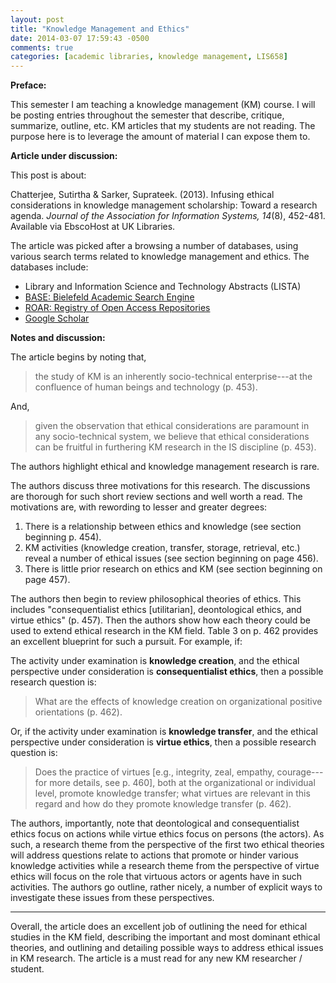 ```yaml
---
layout: post
title: "Knowledge Management and Ethics"
date: 2014-03-07 17:59:43 -0500
comments: true
categories: [academic libraries, knowledge management, LIS658]
---
```


**Preface:**

This semester I am teaching a knowledge management (KM) course. I
will be posting entries throughout the semester that describe,
critique, summarize, outline, etc. KM articles that my students
are not reading. The purpose here is to leverage the amount of
material I can expose them to.

**Article under discussion:**

This post is about:

Chatterjee, Sutirtha &amp; Sarker, Suprateek. (2013). Infusing
ethical considerations in knowledge management scholarship: Toward
a research agenda. *Journal of the Association for Information
Systems, 14*(8), 452-481. Available via EbscoHost at UK Libraries.

The article was picked after a browsing a number of databases,
using various search terms related to knowledge management and
ethics. The databases include:

* Library and Information Science and Technology Abstracts (LISTA)
* [BASE: Bielefeld Academic Search Engine](http://www.base-search.net/)
* [ROAR: Registry of Open Access Repositories](http://roar.eprints.org/content.html)
* [Google Scholar](http://scholar.google.com/)

**Notes and discussion:**

The article begins by noting that,

> the study of KM is an inherently socio-technical enterprise---at
> the confluence of human beings and technology (p. 453).

And,

> given the observation that ethical considerations are paramount
> in any socio-technical system, we believe that ethical
> considerations can be fruitful in furthering KM research in the
> IS discipline (p. 453).

The authors highlight ethical and knowledge management research is
rare.

The authors discuss three motivations for this research. The
discussions are thorough for such short review sections and well
worth a read. The motivations are, with rewording to lesser and
greater degrees:

1. There is a relationship between ethics and knowledge (see
   section beginning p. 454).
1. KM activities (knowledge creation, transfer, storage,
   retrieval, etc.) reveal a number of ethical issues (see section
   beginning on page 456).
1. There is little prior research on ethics and KM (see section
   beginning on page 457).

The authors then begin to review philosophical theories of ethics.
This includes "consequentialist ethics [utilitarian],
deontological ethics, and virtue ethics" (p. 457). Then the
authors show how each theory could be used to extend ethical
research in the KM field. Table 3 on p. 462 provides an excellent
blueprint for such a pursuit. For example, if:

The activity under examination is **knowledge creation**, and the
ethical perspective under consideration is **consequentialist
ethics**, then a possible research question is:

> What are the effects of knowledge creation on organizational
> positive orientations (p. 462).

Or, if the activity under examination is **knowledge transfer**,
and the ethical perspective under consideration is **virtue
ethics**, then a possible research question is:

> Does the practice of virtues [e.g., integrity, zeal, empathy,
> courage---for more details, see p. 460], both at the
> organizational or individual level, promote knowledge transfer;
> what virtues are relevant in this regard and how do they promote
> knowledge transfer (p. 462).

The authors, importantly, note that deontological and
consequentialist ethics focus on actions while virtue ethics focus
on persons (the actors). As such, a research theme from the
perspective of the first two ethical theories will address
questions relate to actions that promote or hinder various
knowledge activities while a research theme from the perspective
of virtue ethics will focus on the role that virtuous actors or
agents have in such activities. The authors go outline, rather
nicely, a number of explicit ways to investigate these issues from
these perspectives.

---

Overall, the article does an excellent job of outlining the need
for ethical studies in the KM field, describing the important and
most dominant ethical theories, and outlining and detailing
possible ways to address ethical issues in KM research. The
article is a must read for any new KM researcher / student.
